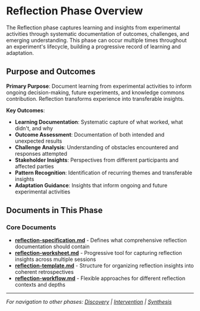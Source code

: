 # Reflection Phase Overview

The Reflection phase captures learning and insights from experimental activities through systematic documentation of outcomes, challenges, and emerging understanding. This phase can occur multiple times throughout an experiment's lifecycle, building a progressive record of learning and adaptation.

## Purpose and Outcomes

**Primary Purpose**: Document learning from experimental activities to inform ongoing decision-making, future experiments, and knowledge commons contribution. Reflection transforms experience into transferable insights.

**Key Outcomes**:
- **Learning Documentation**: Systematic capture of what worked, what didn't, and why
- **Outcome Assessment**: Documentation of both intended and unexpected results
- **Challenge Analysis**: Understanding of obstacles encountered and responses attempted
- **Stakeholder Insights**: Perspectives from different participants and affected parties
- **Pattern Recognition**: Identification of recurring themes and transferable insights
- **Adaptation Guidance**: Insights that inform ongoing and future experimental activities

## Documents in This Phase

### Core Documents
- **[reflection-specification.md](reflection-specification.md)** - Defines what comprehensive reflection documentation should contain
- **[reflection-worksheet.md](reflection-worksheet.md)** - Progressive tool for capturing reflection insights across multiple sessions
- **[reflection-template.md](reflection-template.md)** - Structure for organizing reflection insights into coherent retrospectives
- **[reflection-workflow.md](reflection-workflow.md)** - Flexible approaches for different reflection contexts and depths

---

*For navigation to other phases: [Discovery](01-discovery.md) | [Intervention](02-intervention.md) | [Synthesis](04-synthesis.md)*